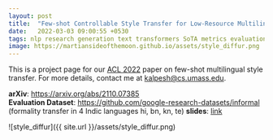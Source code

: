 ```yaml
---
layout: post
title:  "Few-shot Controllable Style Transfer for Low-Resource Multilingual Settings - Project Page"
date:   2022-03-03 09:00:55 +0530
tags: nlp research generation text transformers SoTA metrics evaluation style transfer indic languages few shot multilingual
image: https://martiansideofthemoon.github.io/assets/style_diffur.png
---
```


This is a project page for our [ACL 2022](https://2021.naacl.org/) paper on few-shot multilingual style transfer. For more details, contact me at [kalpesh@cs.umass.edu](mailto:kalpesh@cs.umass.edu).

**arXiv**: https://arxiv.org/abs/2110.07385  
**Evaluation Dataset**: https://github.com/google-research-datasets/informal (formality transfer in 4 Indic languages hi, bn, kn, te)
**slides**: [link](https://docs.google.com/presentation/d/1PGk58vWuHP3FBt8EBA_aN9juo3gPPObAVhshwS3Rpkg/edit?usp=sharing&resourcekey=0-Ma8fX94-cdv4SHTIpsFajw)

![style_diffur]({{ site.url }}/assets/style_diffur.png)
